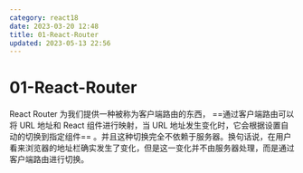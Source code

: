 ```yaml
---
category: react18
date: 2023-03-20 12:48
title: 01-React-Router
updated: 2023-05-13 22:56
---
```


# 01-React-Router

React Router 为我们提供一种被称为客户端路由的东西， ==通过客户端路由可以将 URL 地址和 React 组件进行映射，当 URL 地址发生变化时，它会根据设置自动的切换到指定组件== 。并且这种切换完全不依赖于服务器。换句话说，在用户看来浏览器的地址栏确实发生了变化，但是这一变化并不由服务器处理，而是通过客户端路由进行切换。